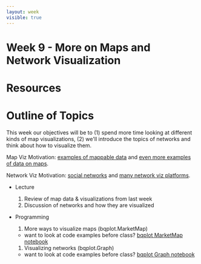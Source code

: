 ```yaml
---
layout: week
visible: true
---
```


# Week 9 - More on Maps and Network Visualization

# Resources

# Outline of Topics

This week our objectives will be to (1) spend more time looking at different kinds of map visualizations, (2) we'll introduce the topics of networks and think about how to visualize them.

Map Viz Motivation: <a href="https://www.idashboards.com/blog/2017/08/02/5-provocative-map-data-visualizations/">examples of mappable data</a> and <a href="https://www.idashboards.com/blog/2017/08/02/5-provocative-map-data-visualizations/">even more examples of data on maps</a>.

Network Viz Motivation: <a href="https://www.maa.org/sites/default/files/pdf/Mathhorizons/NetworkofThrones%20%281%29.pdf">social networks</a> and <a href="https://dataviz.tools/category/network-visualization/">many network viz platforms</a>.

 * Lecture
   1. Review of map data & visualizations from last week
   1. Discussion of networks and how they are visualized

 * Programming
   1. More ways to visualize maps (bqplot.MarketMap)
     * want to look at code examples before class? <a href="https://github.com/bloomberg/bqplot/blob/master/examples/Marks/Object%20Model/Market%20Map.ipynb">bqplot MarketMap notebook</a>
   1. Visualizing networks (bqplot.Graph)
     * want to look at code examples before class? <a href="https://github.com/dmadeka/PyGotham-2017/blob/master/6%20-%20Mobile%20Patent%20Suits.ipynb">bqplot Graph notebook</a>